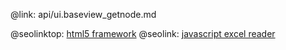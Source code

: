 @link: api/ui.baseview_getnode.md

@seolinktop: [html5 framework](https://webix.com)
@seolink: [javascript excel reader](https://webix.com/widget/excel_viewer/)